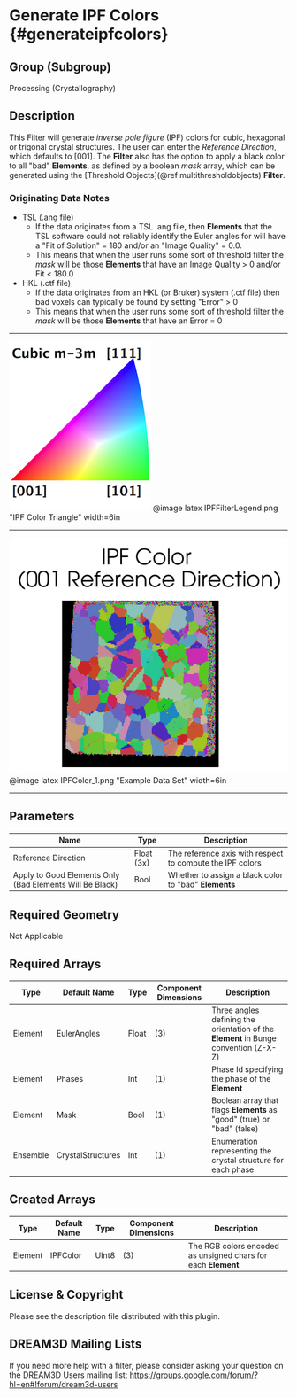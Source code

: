 Generate IPF Colors {#generateipfcolors}
=============

## Group (Subgroup) ##
Processing (Crystallography)

## Description ##
This Filter will generate _inverse pole figure_ (IPF) colors for cubic, hexagonal or trigonal crystal structures. The user can enter the _Reference Direction_, which defaults to [001]. The **Filter** also has the option to apply a black color to all "bad" **Elements**, as defined by a boolean _mask_ array, which can be generated using the [Threshold Objects](@ref multithresholdobjects) **Filter**.

### Originating Data Notes ###

+ TSL (.ang file)
    - If the data originates from a TSL .ang file, then **Elements** that the TSL software could not reliably identify the Euler angles for will have a "Fit of Solution" = 180 and/or an "Image Quality" = 0.0.
    - This means that when the user runs some sort of threshold filter the _mask_ will be those **Elements** that have an Image Quality > 0 and/or Fit < 180.0
+ HKL (.ctf file)
    - If the data originates from an HKL (or Bruker) system (.ctf file) then bad voxels can typically be found by setting "Error" > 0
    - This means that when the user runs some sort of threshold filter the _mask_ will be those **Elements** that have an Error = 0

-----

![IPF Color Triangle](images/IPFFilterLegend.png)
@image latex IPFFilterLegend.png "IPF Color Triangle" width=6in

-----

![Example Data Set](images/IPFColor_1.png)
@image latex IPFColor_1.png "Example Data Set" width=6in

-----

## Parameters ##
| Name | Type | Description |
|------|------| ----------- |
| Reference Direction | Float (3x) | The reference axis with respect to compute the IPF colors |
| Apply to Good Elements Only (Bad Elements Will Be Black) | Bool | Whether to assign a black color to "bad" **Elements** |

## Required Geometry ##
Not Applicable

## Required Arrays ##
| Type | Default Name | Type | Component Dimensions | Description |
|------|--------------|-------------|---------|-----|
| Element | EulerAngles | Float | (3)  | Three angles defining the orientation of the **Element** in Bunge convention (Z-X-Z) |
| Element | Phases | Int | (1) | Phase Id specifying the phase of the **Element** |
| Element | Mask | Bool | (1) | Boolean array that flags **Elements** as "good" (true) or "bad" (false) |
| Ensemble | CrystalStructures | Int | (1) | Enumeration representing the crystal structure for each phase |

## Created Arrays ##
| Type | Default Name | Type | Component Dimensions | Description |
|------|--------------|-------------|---------|-----|
| Element | IPFColor |  UInt8 | (3) | The RGB colors encoded as unsigned chars for each **Element** |

## License & Copyright ##

Please see the description file distributed with this plugin.

## DREAM3D Mailing Lists ##

If you need more help with a filter, please consider asking your question on the DREAM3D Users mailing list:
https://groups.google.com/forum/?hl=en#!forum/dream3d-users



